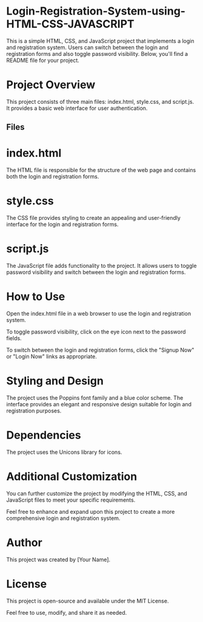 # Login-Registration-System-using-HTML-CSS-JAVASCRIPT

This is a simple HTML, CSS, and JavaScript project that implements a login and registration system. Users can switch between the login and registration forms and also toggle password visibility. Below, you'll find a README file for your project.

# Project Overview
This project consists of three main files: index.html, style.css, and script.js. It provides a basic web interface for user authentication.

## Files
# index.html
The HTML file is responsible for the structure of the web page and contains both the login and registration forms.

# style.css
The CSS file provides styling to create an appealing and user-friendly interface for the login and registration forms.

# script.js
The JavaScript file adds functionality to the project. It allows users to toggle password visibility and switch between the login and registration forms.

# How to Use
Open the index.html file in a web browser to use the login and registration system.

To toggle password visibility, click on the eye icon next to the password fields.

To switch between the login and registration forms, click the "Signup Now" or "Login Now" links as appropriate.

# Styling and Design
The project uses the Poppins font family and a blue color scheme. The interface provides an elegant and responsive design suitable for login and registration purposes.

# Dependencies
The project uses the Unicons library for icons.

# Additional Customization
You can further customize the project by modifying the HTML, CSS, and JavaScript files to meet your specific requirements.

Feel free to enhance and expand upon this project to create a more comprehensive login and registration system.

# Author
This project was created by [Your Name].

# License
This project is open-source and available under the MIT License.

Feel free to use, modify, and share it as needed.
